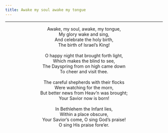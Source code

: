 ```yaml
---
title: Awake my soul awake my tongue
---
```


---
<center>
Awake, my soul, awake, my tongue,<br/>
My glory wake and sing,<br/>
And celebrate the holy birth,<br/>
The birth of Israel’s King!<br/>
<br/>
O happy night that brought forth light,<br/>
Which makes the blind to see,<br/>
The Dayspring from on high came down<br/>
To cheer and visit thee.<br/>
<br/>
The careful shepherds with their flocks<br/>
Were watching for the morn,<br/>
But better news from Heav’n was brought;<br/>
Your Savior now is born!<br/>
<br/>
In Bethlehem the Infant lies,<br/>
Within a place obscure,<br/>
Your Savior’s come, O sing God’s praise!<br/>
O sing His praise fore’er.
</center>